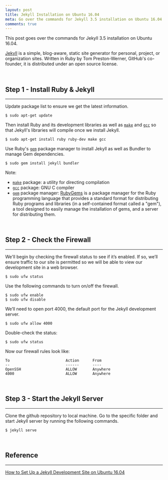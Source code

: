 ```yaml
---
layout: post
title: Jekyll Installation on Ubuntu 16.04
meta: Go over the commands for Jekyll 3.5 installation on Ubuntu 16.04.
comments: true
---
```


This post goes over the commands for Jekyll 3.5 installation on Ubuntu 16.04.

[Jekyll][Jekyll] is a simple, blog-aware, static site generator for personal, project, or organization sites. Written in Ruby by Tom Preston-Werner, GitHub's co-founder, it is distributed under an open source license.

<br>

## Step 1 - Install Ruby & Jekyll
---

Update package list to ensure we get the latest information.
```shell
$ sudo apt-get update
```

Then install Ruby and its development libraries as well as [`make`][mk] and [`gcc`][gcc] so that Jekyll's libraries will compile once we install Jekyll.

```shell
$ sudo apt-get install ruby ruby-dev make gcc
```

Use Ruby's [`gem`][gem] package manager to install Jekyll as well as Bundler to manage Gem dependencies.

```shell
$ sudo gem install jekyll bundler
```
Note:
* [`make`][mk] package: a utility for directing compilation
* [`gcc`][gcc] package: GNU C compiler
* [`gem`][gem] package manager: [RubyGems][RubyGems] is a package manager for the Ruby programming language that provides a standard format for distributing Ruby programs and libraries (in a self-contained format called a "gem"), a tool designed to easily manage the installation of gems, and a server for distributing them.

<br>

## Step 2 - Check the Firewall
---

We'll begin by checking the firewall status to see if it’s enabled. If so, we’ll ensure traffic to our site is permitted so we will be able to view our development site in a web browser.

```shell
$ sudo ufw status
```

Use the following commands to turn on/off the firewall.

```shell
$ sudo ufw enable
$ sudo ufw disable
```

We’ll need to open port 4000, the default port for the Jekyll development server.

```shell
$ sudo ufw allow 4000
```

Double-check the status:

```shell
$ sudo ufw status
```

Now our firewall rules look like:
```
To                         Action      From
--                         ------      ----
OpenSSH                    ALLOW       Anywhere
4000                       ALLOW       Anywhere
```

<br>

## Step 3 - Start the Jekyll Server
---

Clone the github repository to local machine. Go to the specific folder and start Jekyll server by running the following commands.

```shell
$ jekyll serve
```

<br>

## Reference
---

[Jekyll]: https://en.wikipedia.org/wiki/Jekyll_(software) "Jekyll in Wikipedia"
[RubyGems]: https://en.wikipedia.org/wiki/RubyGems "RubyGems in Wikipedia"
[mk]: https://packages.ubuntu.com/trusty/make "make package in Ubuntu"
[gcc]: https://packages.ubuntu.com/search?keywords=gcc "gcc package in Ubuntu"
[gem]: https://rubygems.org/ "rubyGems.org"

[How to Set Up a Jekyll Development Site on Ubuntu 16.04](https://www.digitalocean.com/community/tutorials/how-to-set-up-a-jekyll-development-site-on-ubuntu-16-04#conclusion)
